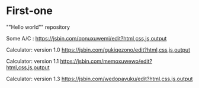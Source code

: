 # First-one
""Hello world"" repository

Some A/C : https://jsbin.com/qonuxuwemi/edit?html,css,js,output

Calculator: version 1.0  https://jsbin.com/gukiqezono/edit?html,css,js,output 

Calculator: version 1.1  https://jsbin.com/memoxuwewo/edit?html,css,js,output

Calculator: version 1.3 https://jsbin.com/wedopavuku/edit?html,css,js,output
